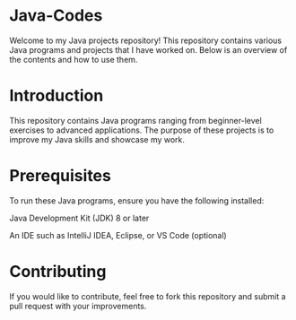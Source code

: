 # Java-Codes
Welcome to my Java projects repository! This repository contains various Java programs and projects that I have worked on. Below is an overview of the contents and how to use them.

# Introduction
This repository contains Java programs ranging from beginner-level exercises to advanced applications. The purpose of these projects is to improve my Java skills and showcase my work.

# Prerequisites

To run these Java programs, ensure you have the following installed:

Java Development Kit (JDK) 8 or later

An IDE such as IntelliJ IDEA, Eclipse, or VS Code (optional)

# Contributing

If you would like to contribute, feel free to fork this repository and submit a pull request with your improvements.
